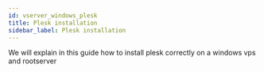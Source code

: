 ```yaml
---
id: vserver_windows_plesk
title: Plesk installation
sidebar_label: Plesk installation
---
```


We will explain in this guide how to install plesk correctly on a windows vps and rootserver
